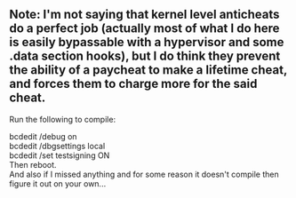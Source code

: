 Note: I'm not saying that kernel level anticheats do a perfect job (actually most of what I do here is easily bypassable with a hypervisor and some .data section hooks), but I do think they prevent the ability of a paycheat to make a lifetime cheat, and forces them to charge more for the said cheat. 
---------------------------------------------------------------------------------------------------------------
Run the following to compile: 

bcdedit /debug on  
bcdedit /dbgsettings local  
bcdedit /set testsigning ON  
Then reboot.  
And also if I missed anything and for some reason it doesn't compile then figure it out on your own...
